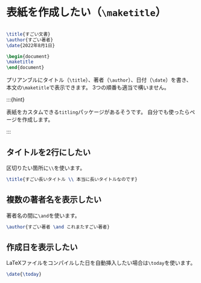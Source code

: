 # 表紙を作成したい（``\maketitle``）

```latex

\title{すごい文書}
\author{すごい著者}
\date{2022年8月1日}

\begin{document}
\maketitle
\end{document}
```

プリアンブルにタイトル（``\title``）、著者（``\author``）、日付（``\date``）を書き、本文の``\maketitle``で表示できます。
3つの順番も適当で構いません。

:::{hint}

表紙をカスタムできる``titling``パッケージがあるそうです。
自分でも使ったらページを作成します。

:::

## タイトルを2行にしたい

区切りたい箇所に``\\``を使います。

```latex
\title{すごい長いタイトル \\ 本当に長いタイトルなのです}
```

## 複数の著者名を表示したい

著者名の間に``\and``を使います。

```latex
\author{すごい著者 \and これまたすごい著者}
```

## 作成日を表示したい

LaTeXファイルをコンパイルした日を自動挿入したい場合は``\today``を使います。

```latex
\date{\today}
```
